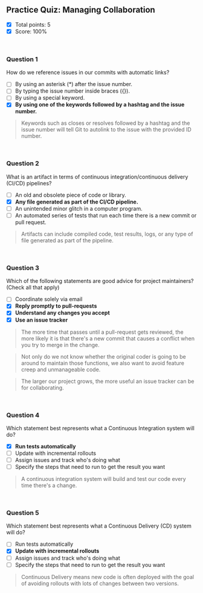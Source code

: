 ## Practice Quiz: Managing Collaboration

- [x] Total points: 5
- [x] Score: 100%

<br>

### Question 1

How do we reference issues in our commits with automatic links?

* [ ] By using an asterisk (*) after the issue number.
* [ ] By typing the issue number inside braces ({}).
* [ ] By using a special keyword.
* [x] **By using one of the keywords followed by a hashtag and the issue number.**

> Keywords such as closes or resolves followed by a hashtag and the issue number will tell Git to autolink to the issue with the provided ID number.

<br>

### Question 2

What is an artifact in terms of continuous integration/continuous delivery (CI/CD) pipelines?

* [ ] An old and obsolete piece of code or library.
* [x] **Any file generated as part of the CI/CD pipeline.**
* [ ] An unintended minor glitch in a computer program.
* [ ] An automated series of tests that run each time there is a new commit or pull request.

> Artifacts can include compiled code, test results, logs, or any type of file generated as part of the pipeline.

<br>

### Question 3

Which of the following statements are good advice for project maintainers? (Check all that apply)

* [ ] Coordinate solely via email
* [x] **Reply promptly to pull-requests**
* [x] **Understand any changes you accept**
* [x] **Use an issue tracker**

> The more time that passes until a pull-request gets reviewed, the more likely it is that there's a new commit that causes a conflict when you try to merge in the change.

> Not only do we not know whether the original coder is going to be around to maintain those functions, we also want to avoid feature creep and unmanageable code.

> The larger our project grows, the more useful an issue tracker can be for collaborating.

<br>

### Question 4
Which statement best represents what a Continuous Integration system will do?

* [x] **Run tests automatically**
* [ ] Update with incremental rollouts
* [ ] Assign issues and track who's doing what
* [ ] Specify the steps that need to run to get the result you want

> A continuous integration system will build and test our code every time there's a change.

<br>

### Question 5

Which statement best represents what a Continuous Delivery (CD) system will do?

* [ ] Run tests automatically
* [x] **Update with incremental rollouts**
* [ ] Assign issues and track who's doing what
* [ ] Specify the steps that need to run to get the result you want

> Continuous Delivery means new code is often deployed with the goal of avoiding rollouts with lots of changes between two versions.
